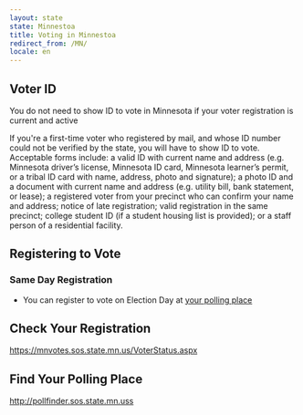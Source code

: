 ```yaml
---
layout: state
state: Minnestoa
title: Voting in Minnestoa
redirect_from: /MN/
locale: en
---
```


## Voter ID

You do not need to show ID to vote in Minnesota if your voter registration is current and active

If you're a first-time voter who registered by mail, and whose ID number could not be verified by the state, you will have to show ID to vote. Acceptable forms include: a valid ID with current name and address (e.g. Minnesota driver’s license, Minnesota ID card, Minnesota learner’s permit, or a tribal ID card with name, address, photo and signature); a photo ID and a document with current name and address (e.g. utility bill, bank statement, or lease); a registered voter from your precinct who can confirm your name and address; notice of late registration; valid registration in the same precinct; college student ID (if a student housing list is provided); or a staff person of a residential facility.

## Registering to Vote

### Same Day Registration
* You can register to vote on Election Day at [your polling place](https://gttp.votinginfoproject.org)


## Check Your Registration

<https://mnvotes.sos.state.mn.us/VoterStatus.aspx>

## Find Your Polling Place

<http://pollfinder.sos.state.mn.uss>

